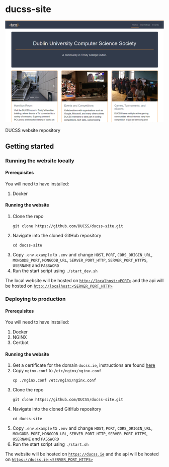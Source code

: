 # ducss-site

[![banner](.github/images/banner.png)](https://ducss.ie)

DUCSS website repository

## Getting started

### Running the website locally

#### Prerequisites

You will need to have installed:

1. Docker

#### Running the website

1. Clone the repo
    ```
    git clone https://github.com/DUCSS/ducss-site.git
    ```
1. Navigate into the cloned GitHub repository
    ```
    cd ducss-site
    ```
1. Copy `.env.example` to `.env` and change `HOST`, `PORT`, `CORS_ORIGIN_URL`, `MONGODB_PORT`, `MONGODB_URL`, `SERVER_PORT_HTTP`, `SERVER_PORT_HTTPS`, `USERNAME` and `PASSWORD`
1. Run the start script using `./start_dev.sh`

The local website will be hosted on [`http://localhost:<PORT>`](http://localhost:<PORT>) and the api will be hosted on [`http://localhost:<SERVER_PORT_HTTP>`](http://localhost:<SERVER_PORT_HTTP>)

### Deploying to production

#### Prerequisites

You will need to have installed:

1. Docker
1. NGINX
1. Certbot

#### Running the website

1. Get a certificate for the domain `ducss.ie`, instructions are found [here](https://certbot.eff.org/lets-encrypt/ubuntubionic-nginx) 
1. Copy `nginx.conf` to `/etc/nginx/nginx.conf`
    ```
    cp ./nginx.conf /etc/nginx/nginx.conf
    ```
1. Clone the repo
    ```
    git clone https://github.com/DUCSS/ducss-site.git
    ```
1. Navigate into the cloned GitHub repository
    ```
    cd ducss-site
    ```
1. Copy `.env.example` to `.env` and change `HOST`, `PORT`, `CORS_ORIGIN_URL`, `MONGODB_PORT`, `MONGODB_URL`, `SERVER_PORT_HTTP`, `SERVER_PORT_HTTPS`, `USERNAME` and `PASSWORD`
1. Run the start script using `./start.sh`

The website will be hosted on [`https://ducss.ie`](https://ducss.ie) and the api will be hosted on [`https://ducss.ie:<SERVER_PORT_HTTPS>`](https://ducss.ie:<SERVER_PORT_HTTPS>)
